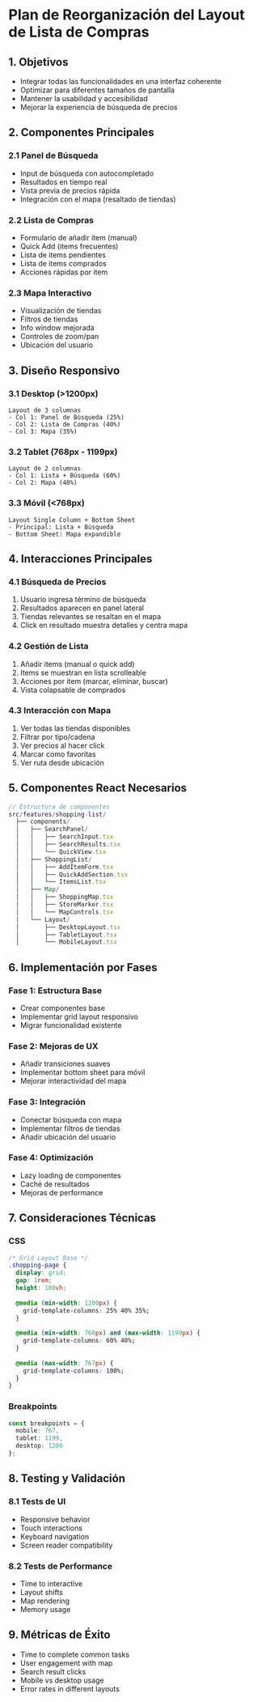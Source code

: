 # Plan de Reorganización del Layout de Lista de Compras

## 1. Objetivos

- Integrar todas las funcionalidades en una interfaz coherente
- Optimizar para diferentes tamaños de pantalla
- Mantener la usabilidad y accesibilidad
- Mejorar la experiencia de búsqueda de precios

## 2. Componentes Principales

### 2.1 Panel de Búsqueda
- Input de búsqueda con autocompletado
- Resultados en tiempo real
- Vista previa de precios rápida
- Integración con el mapa (resaltado de tiendas)

### 2.2 Lista de Compras
- Formulario de añadir item (manual)
- Quick Add (items frecuentes)
- Lista de items pendientes
- Lista de items comprados
- Acciones rápidas por item

### 2.3 Mapa Interactivo
- Visualización de tiendas
- Filtros de tiendas
- Info window mejorada
- Controles de zoom/pan
- Ubicación del usuario

## 3. Diseño Responsivo

### 3.1 Desktop (>1200px)
```
Layout de 3 columnas
- Col 1: Panel de Búsqueda (25%)
- Col 2: Lista de Compras (40%)
- Col 3: Mapa (35%)
```

### 3.2 Tablet (768px - 1199px)
```
Layout de 2 columnas
- Col 1: Lista + Búsqueda (60%)
- Col 2: Mapa (40%)
```

### 3.3 Móvil (<768px)
```
Layout Single Column + Bottom Sheet
- Principal: Lista + Búsqueda
- Bottom Sheet: Mapa expandible
```

## 4. Interacciones Principales

### 4.1 Búsqueda de Precios
1. Usuario ingresa término de búsqueda
2. Resultados aparecen en panel lateral
3. Tiendas relevantes se resaltan en el mapa
4. Click en resultado muestra detalles y centra mapa

### 4.2 Gestión de Lista
1. Añadir items (manual o quick add)
2. Items se muestran en lista scrolleable
3. Acciones por item (marcar, eliminar, buscar)
4. Vista colapsable de comprados

### 4.3 Interacción con Mapa
1. Ver todas las tiendas disponibles
2. Filtrar por tipo/cadena
3. Ver precios al hacer click
4. Marcar como favoritas
5. Ver ruta desde ubicación

## 5. Componentes React Necesarios

```typescript
// Estructura de componentes
src/features/shopping-list/
  ├── components/
  │   ├── SearchPanel/
  │   │   ├── SearchInput.tsx
  │   │   ├── SearchResults.tsx
  │   │   └── QuickView.tsx
  │   ├── ShoppingList/
  │   │   ├── AddItemForm.tsx
  │   │   ├── QuickAddSection.tsx
  │   │   └── ItemsList.tsx
  │   ├── Map/
  │   │   ├── ShoppingMap.tsx
  │   │   ├── StoreMarker.tsx
  │   │   └── MapControls.tsx
  │   └── Layout/
  │       ├── DesktopLayout.tsx
  │       ├── TabletLayout.tsx
  │       └── MobileLayout.tsx
```

## 6. Implementación por Fases

### Fase 1: Estructura Base
- Crear componentes base
- Implementar grid layout responsivo
- Migrar funcionalidad existente

### Fase 2: Mejoras de UX
- Añadir transiciones suaves
- Implementar bottom sheet para móvil
- Mejorar interactividad del mapa

### Fase 3: Integración
- Conectar búsqueda con mapa
- Implementar filtros de tiendas
- Añadir ubicación del usuario

### Fase 4: Optimización
- Lazy loading de componentes
- Caché de resultados
- Mejoras de performance

## 7. Consideraciones Técnicas

### CSS
```css
/* Grid Layout Base */
.shopping-page {
  display: grid;
  gap: 1rem;
  height: 100vh;
  
  @media (min-width: 1200px) {
    grid-template-columns: 25% 40% 35%;
  }
  
  @media (min-width: 768px) and (max-width: 1199px) {
    grid-template-columns: 60% 40%;
  }
  
  @media (max-width: 767px) {
    grid-template-columns: 100%;
  }
}
```

### Breakpoints
```typescript
const breakpoints = {
  mobile: 767,
  tablet: 1199,
  desktop: 1200
};
```

## 8. Testing y Validación

### 8.1 Tests de UI
- Responsive behavior
- Touch interactions
- Keyboard navigation
- Screen reader compatibility

### 8.2 Tests de Performance
- Time to interactive
- Layout shifts
- Map rendering
- Memory usage

## 9. Métricas de Éxito

- Time to complete common tasks
- User engagement with map
- Search result clicks
- Mobile vs desktop usage
- Error rates in different layouts